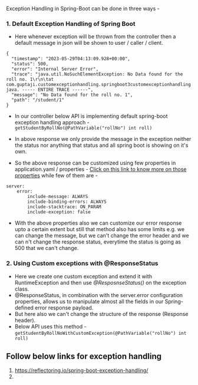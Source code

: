 Exception Handling in Spring-Boot can be done in three ways -

### 1. Default Exception Handling of Spring Boot

- Here whenever exception will be thrown from the controller then a default message in json will be shown to user / caller / client.

```
{
  "timestamp": "2023-05-29T04:13:09.928+00:00",
  "status": 500,
  "error": "Internal Server Error",
  "trace": "java.util.NoSuchElementException: No Data found for the roll no. 1\r\n\tat com.guptaji.customexceptionhandling.springboot3customexceptionhandling.service.StudentServiceImpl.lambda$getStudentByRoll$0(StudentServiceImpl.java:28)\r\n\tat java. ----- ENTIRE TRACE ------",
  "message": "No Data found for the roll no. 1",
  "path": "/student/1"
}
```
- In our controller below API is implementing default spring-boot exception handling approach -  
`getStudentByRollNo(@PathVariable("rollNo") int roll)`

- In above response we only provide the message in the exception neither the status nor anything that status and all spring boot is showing on it's own.  

- So the above response can be customized using few properties in application.yaml / properties - [Click on this link to know more on those properties](https://docs.spring.io/spring-boot/docs/current/reference/html/application-properties.html#appendix.application-properties.server) while few of them are -  

```
server:
    error:                                          
        include-message: ALWAYS
        include-binding-errors: ALWAYS
        include-stacktrace: ON_PARAM
        include-exception: false
```  

- With the above properties also we can customize our error response upto a certain extent but still that method also has
some limits e.g. we can change the message, but we can't change the error header and we can n't change the response status,
everytime the status is going as 500 that we can't change.

### 2. Using Custom exceptions with @ResponseStatus

- Here we create one custom exception and extend it with RuntimeException and then use _@ResposnseStatus()_ on the exception class.
- @ResponseStatus, in combination with the server.error configuration properties, allows us to manipulate almost all the fields in our Spring-defined error response payload.
- But here also we can't change the structure of the response (Response header).
- Below API uses this method -  
`getStudentByRollNoWithCustomException(@PathVariable("rollNo") int roll)`


## Follow below links for exception handling 
1. https://reflectoring.io/spring-boot-exception-handling/
2. 